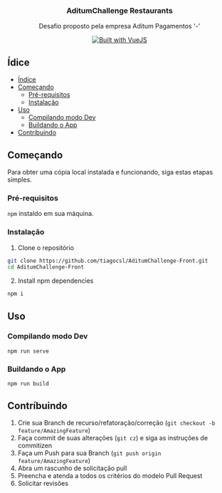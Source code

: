 <p align="center">
  <h3 align="center">AditumChallenge Restaurants</h3>
  <p align="center">
    Desafio proposto pela empresa Aditum Pagamentos '-' 
  </p>
  <p align="center">
    <a href="https://nextjs.org/">
      <img src="https://img.shields.io/badge/MADE%20WITH-VUE-42a97a?style=for-the-badge&labelColor=35495d" alt="Built with VueJS">
    </a>
  </p>
</p>

<!-- TABLE OF CONTENTS -->

## Ídice

- [Índice](#Ídice)
- [Começando](#Começando)
  - [Pré-requisitos](#Pré-requisitos)
  - [Instalação](#Instalação)
- [Uso](#Uso)
  - [Compilando modo Dev](#Compilando-modo-Dev)
  - [Buildando o App](#Buildando=o-App)
- [Contribuindo](#Contríbuindo)

<!-- ABOUT THE PROJECT -->

## Começando

Para obter uma cópia local instalada e funcionando, siga estas etapas simples.

### Pré-requisitos

`npm` instaldo em sua máquina.

### Instalação

1. Clone o repositório

```sh
git clone https://github.com/tiagocsl/AditumChallenge-Front.git
cd AditumChallenge-Front
```

2. Install npm dependencies

```sh
npm i
```

## Uso

### Compilando modo Dev

```
npm run serve
```

### Buildando o App

```
npm run build
```

## Contríbuindo

1. Crie sua Branch de recurso/refatoração/correção (`git checkout -b feature/AmazingFeature`)
2. Faça commit de suas alterações (`git cz`) e siga as instruções de commitizen
3. Faça um Push para sua Branch (`git push origin feature/AmazingFeature`)
4. Abra um rascunho de solicitação pull
5. Preencha e atenda a todos os critérios do modelo Pull Request
6. Solicitar revisões

